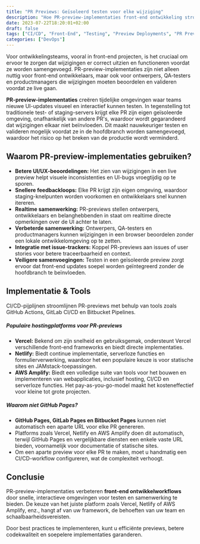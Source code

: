 ```yaml
---
title: "PR Previews: Geïsoleerd testen voor elke wijziging"
description: "Hoe PR-preview-implementaties front-end ontwikkeling stroomlijnen en testworkflows verbeteren."
date: 2023-07-22T18:20:01+02:00
draft: false
tags: ["CI/CD", "Front-End", "Testing", "Preview Deployments", "PR Previews", "AWS", "Vercel", "Netlify", "AWS Amplify"]
categories: ["DevOps"]
---
```


Voor ontwikkelingsteams, vooral in front-end projecten, is het cruciaal om ervoor te zorgen dat wijzigingen er correct uitzien en functioneren voordat ze worden samengevoegd. PR-preview-implementaties zijn niet alleen nuttig voor front-end ontwikkelaars, maar ook voor ontwerpers, QA-testers en productmanagers die wijzigingen moeten beoordelen en valideren voordat ze live gaan.

**PR-preview-implementaties** creëren tijdelijke omgevingen waar teams nieuwe UI-updates visueel en interactief kunnen testen. In tegenstelling tot traditionele test- of staging-servers krijgt elke PR zijn eigen geïsoleerde omgeving, onafhankelijk van andere PR's, waardoor wordt gegarandeerd dat wijzigingen elkaar niet beïnvloeden. Dit maakt nauwkeuriger testen en valideren mogelijk voordat ze in de hoofdbranch worden samengevoegd, waardoor het risico op het breken van de productie wordt verminderd.

<!--more-->

## Waarom PR-preview-implementaties gebruiken?

- **Betere UI/UX-beoordelingen:** Het zien van wijzigingen in een live preview helpt visuele inconsistenties en UI-bugs vroegtijdig op te sporen.
- **Snellere feedbackloops:** Elke PR krijgt zijn eigen omgeving, waardoor staging-knelpunten worden voorkomen en ontwikkelaars snel kunnen itereren.
- **Realtime samenwerking:** PR-previews stellen ontwerpers, ontwikkelaars en belanghebbenden in staat om realtime directe opmerkingen over de UI achter te laten.
- **Verbeterde samenwerking:** Ontwerpers, QA-testers en productmanagers kunnen wijzigingen in een browser beoordelen zonder een lokale ontwikkelomgeving op te zetten.
- **Integratie met issue-trackers:** Koppel PR-previews aan issues of user stories voor betere traceerbaarheid en context.
- **Veiligere samenvoegingen:** Testen in een geïsoleerde preview zorgt ervoor dat front-end updates soepel worden geïntegreerd zonder de hoofdbranch te beïnvloeden.

## Implementatie & Tools

CI/CD-pijplijnen stroomlijnen PR-previews met behulp van tools zoals GitHub Actions, GitLab CI/CD en Bitbucket Pipelines.

##### Populaire hostingplatforms voor PR-previews

- **Vercel:** Bekend om zijn snelheid en gebruiksgemak, ondersteunt Vercel verschillende front-end frameworks en biedt directe implementaties.
- **Netlify:** Biedt continue implementatie, serverloze functies en formulierverwerking, waardoor het een populaire keuze is voor statische sites en JAMstack-toepassingen.
- **AWS Amplify:** Biedt een volledige suite van tools voor het bouwen en implementeren van webapplicaties, inclusief hosting, CI/CD en serverloze functies. Het pay-as-you-go-model maakt het kosteneffectief voor kleine tot grote projecten.

##### Waarom niet GitHub Pages?

- **GitHub Pages, GitLab Pages en Bitbucket Pages** kunnen niet automatisch een aparte URL voor elke PR genereren.
- Platforms zoals Vercel, Netlify en AWS Amplify doen dit automatisch, terwijl GitHub Pages en vergelijkbare diensten een enkele vaste URL bieden, voornamelijk voor documentatie of statische sites.
- Om een aparte preview voor elke PR te maken, moet u handmatig een CI/CD-workflow configureren, wat de complexiteit verhoogt.

## Conclusie

PR-preview-implementaties verbeteren **front-end ontwikkelworkflows** door snelle, interactieve omgevingen voor testen en samenwerking te bieden. De keuze van het juiste platform zoals Vercel, Netlify of AWS Amplify, enz., hangt af van uw framework, de behoeften van uw team en schaalbaarheidsvereisten.

Door best practices te implementeren, kunt u efficiënte previews, betere codekwaliteit en soepelere implementaties garanderen.